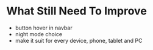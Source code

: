 

# What Still Need To Improve

- button hover in navbar
- night mode choice
- make it suit for every device, phone, tablet and PC
